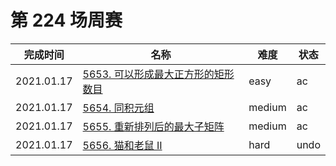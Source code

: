 # 第 224 场周赛

**完成时间**|**名称**|**难度**|**状态**
------------|--------|--------|--------
2021.01.17|[5653. 可以形成最大正方形的矩形数目](./5653.%20可以形成最大正方形的矩形数目)|easy|ac
2021.01.17|[5654. 同积元组](./5654.%20同积元组)|medium|ac
2021.01.17|[5655. 重新排列后的最大子矩阵](./5655.%20重新排列后的最大子矩阵)|medium|ac
2021.01.17|[5656. 猫和老鼠 II](./5656.%20猫和老鼠%20II)|hard|undo
